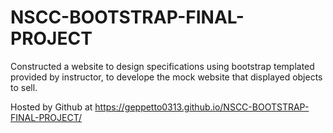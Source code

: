 # NSCC-BOOTSTRAP-FINAL-PROJECT
Constructed a website to design specifications using bootstrap templated provided by instructor, to develope the mock website that displayed objects to sell. 
 
Hosted by Github at 
https://geppetto0313.github.io/NSCC-BOOTSTRAP-FINAL-PROJECT/
